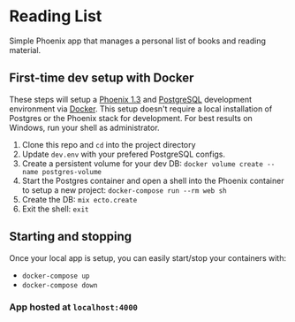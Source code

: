 # Reading List
Simple Phoenix app that manages a personal list of books and reading material.
## First-time dev setup with Docker
These steps will setup a [Phoenix 1.3](https://hexdocs.pm/phoenix/Phoenix.html) and [PostgreSQL](https://www.postgresql.org/) development environment via [Docker](https://www.docker.com/). This setup doesn't require a local installation of Postgres or the Phoenix stack for development. For best results on Windows, run your shell as administrator.

1. Clone this repo and `cd` into the project directory
1. Update `dev.env` with your prefered PostgreSQL configs.
1. Create a persistent volume for your dev DB: `docker volume create --name postgres-volume`
1. Start the Postgres container and open a shell into the Phoenix container to setup a new project: `docker-compose run --rm web sh`
1. Create the DB: `mix ecto.create`
1. Exit the shell: `exit`

## Starting and stopping
Once your local app is setup, you can easily start/stop your containers with:
  * `docker-compose up`
  * `docker-compose down`

### App hosted at `localhost:4000`